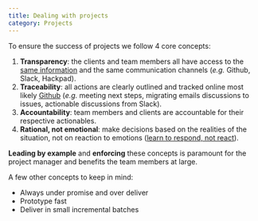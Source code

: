 ```yaml
---
title: Dealing with projects
category: Projects
---
```


To ensure the success of projects we follow 4 core concepts:

1. **Transparency**: the clients and team members all have access to the [same information](https://github.com/Wiredcraft/playbook/wiki/Working-with-your-colleagues) and the same communication channels (*e.g.* Github, Slack, Hackpad).
2. **Traceability**: all actions are clearly outlined and tracked online most likely [Github](https://wiredcraft.com/blog/github-for-everything/) (*e.g.* meeting next steps, migrating emails discussions to issues, actionable discussions from Slack).
2. **Accountability**: team members and clients are accountable for their respective actionables.
4. **Rational, not emotional**: make decisions based on the realities of the situation, not on reaction to emotions ([learn to respond, not react](https://zenhabits.net/respond/)).

**Leading by example** and **enforcing** these concepts is paramount for the project manager and benefits the team members at large.

A few other concepts to keep in mind:

* Always under promise and over deliver
* Prototype fast
* Deliver in small incremental batches
